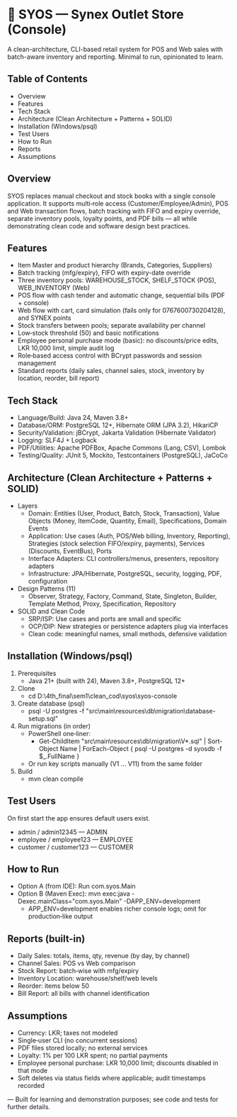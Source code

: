 # 🏪 SYOS — Synex Outlet Store (Console)

A clean-architecture, CLI-based retail system for POS and Web sales with batch-aware inventory and reporting. Minimal to run, opinionated to learn.


## Table of Contents
- Overview
- Features
- Tech Stack
- Architecture (Clean Architecture + Patterns + SOLID)
- Installation (Windows/psql)
- Test Users
- How to Run
- Reports
- Assumptions


## Overview
SYOS replaces manual checkout and stock books with a single console application. It supports multi‑role access (Customer/Employee/Admin), POS and Web transaction flows, batch tracking with FIFO and expiry override, separate inventory pools, loyalty points, and PDF bills — all while demonstrating clean code and software design best practices.


## Features
- Item Master and product hierarchy (Brands, Categories, Suppliers)
- Batch tracking (mfg/expiry), FIFO with expiry-date override
- Three inventory pools: WAREHOUSE_STOCK, SHELF_STOCK (POS), WEB_INVENTORY (Web)
- POS flow with cash tender and automatic change, sequential bills (PDF + console)
- Web flow with cart, card simulation (fails only for 0767600730204128), and SYNEX points
- Stock transfers between pools; separate availability per channel
- Low‑stock threshold (50) and basic notifications
- Employee personal purchase mode (basic): no discounts/price edits, LKR 10,000 limit, simple audit log
- Role‑based access control with BCrypt passwords and session management
- Standard reports (daily sales, channel sales, stock, inventory by location, reorder, bill report)


## Tech Stack
- Language/Build: Java 24, Maven 3.8+
- Database/ORM: PostgreSQL 12+, Hibernate ORM (JPA 3.2), HikariCP
- Security/Validation: jBCrypt, Jakarta Validation (Hibernate Validator)
- Logging: SLF4J + Logback
- PDF/Utilities: Apache PDFBox, Apache Commons (Lang, CSV), Lombok
- Testing/Quality: JUnit 5, Mockito, Testcontainers (PostgreSQL), JaCoCo


## Architecture (Clean Architecture + Patterns + SOLID)
- Layers
  - Domain: Entities (User, Product, Batch, Stock, Transaction), Value Objects (Money, ItemCode, Quantity, Email), Specifications, Domain Events
  - Application: Use cases (Auth, POS/Web billing, Inventory, Reporting), Strategies (stock selection FIFO/expiry, payments), Services (Discounts, EventBus), Ports
  - Interface Adapters: CLI controllers/menus, presenters, repository adapters
  - Infrastructure: JPA/Hibernate, PostgreSQL, security, logging, PDF, configuration
- Design Patterns (11)
  - Observer, Strategy, Factory, Command, State, Singleton, Builder, Template Method, Proxy, Specification, Repository
- SOLID and Clean Code
  - SRP/ISP: Use cases and ports are small and specific
  - OCP/DIP: New strategies or persistence adapters plug via interfaces
  - Clean code: meaningful names, small methods, defensive validation


## Installation (Windows/psql)
1) Prerequisites
   - Java 21+ (built with 24), Maven 3.8+, PostgreSQL 12+
2) Clone
   - cd D:\4th_final\sem1\clean_cod\syos\syos-console
3) Create database (psql)
   - psql -U postgres -f "src\main\resources\db\migration\database-setup.sql"
4) Run migrations (in order)
   - PowerShell one‑liner:
     - Get-ChildItem "src\main\resources\db\migration\V*.sql" | Sort-Object Name | ForEach-Object { psql -U postgres -d syosdb -f $_.FullName }
   - Or run key scripts manually (V1 … V11) from the same folder
5) Build
   - mvn clean compile


## Test Users
On first start the app ensures default users exist.
- admin / admin12345 — ADMIN
- employee / employee123 — EMPLOYEE
- customer / customer123 — CUSTOMER


## How to Run
- Option A (from IDE): Run com.syos.Main
- Option B (Maven Exec): mvn exec:java -Dexec.mainClass="com.syos.Main" -DAPP_ENV=development
  - APP_ENV=development enables richer console logs; omit for production‑like output


## Reports (built-in)
- Daily Sales: totals, items, qty, revenue (by day, by channel)
- Channel Sales: POS vs Web comparison
- Stock Report: batch‑wise with mfg/expiry
- Inventory Location: warehouse/shelf/web levels
- Reorder: items below 50
- Bill Report: all bills with channel identification


## Assumptions
- Currency: LKR; taxes not modeled
- Single‑user CLI (no concurrent sessions)
- PDF files stored locally; no external services
- Loyalty: 1% per 100 LKR spent; no partial payments
- Employee personal purchase: LKR 10,000 limit; discounts disabled in that mode
- Soft deletes via status fields where applicable; audit timestamps recorded


—
Built for learning and demonstration purposes; see code and tests for further details.
